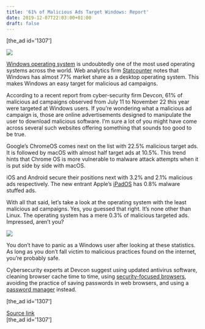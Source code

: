 ```yaml
---
title: '61% of Malicious Ads Target Windows: Report'
date: 2019-12-07T22:03:00+01:00
draft: false
---
```


\[the\_ad id='1307'\]  
  

  
![](https://beebom.com/wp-content/uploads/2018/03/Top-10-Best-Malware-Removal-Tools-For-Windows.jpg)

[Windows operating system](https://beebom.com/windows-10-updates/) is undoubtedly one of the most used operating systems across the world. Web analytics firm [Statcounter](https://gs.statcounter.com/os-market-share/desktop/worldwide/) notes that Windows has almost 77% market share as a desktop operating system. This makes Windows an easy target for malicious ad campaigns.  

According to a recent report from cyber-security firm Devcon, 61% of malicious ad campaigns observed from July 11 to November 22 this year were targeted at Windows users. If you’re wondering what a malicious ad campaign is, those are online advertisements designed to manipulate the user to download malicious software. I’m sure a lot of you might have come across several such websites offering something that sounds too good to be true.  

Google’s ChromeOS comes next on the list with 22.5% malicious target ads. It is followed by macOS with almost half target ads at 10.5%. This trend hints that Chrome OS is more vulnerable to malware attack attempts when it is put side by side with macOS.  

iOS and Android secure their positions next with 3.2% and 2.1% malicious ads respectively. The new entrant Apple’s [iPadOS](https://beebom.com/ipad-os-launched-wwdc-2019/) has 0.8% malware stuffed ads.  

With all that said, let’s take a look at the operating system with the least malicious ad campaigns. Yes, you guessed that right. It’s none other than Linux. The operating system has a mere 0.3% of malicious targeted ads. Impressed, aren’t you?  

![](https://beebom.com/wp-content/uploads/2019/12/malicious-ad-targets-devcon.jpg)

You don’t have to panic as a Windows user after looking at these statistics. As long as you don’t fall victim to malicious practices found on the internet, you’re probably safe.  

Cybersecurity experts at Devcon suggest using updated antivirus software, cleaning browser cache time to time, using [security-focused browsers](https://beebom.com/best-secure-browsers-android/), avoiding the practice of saving passwords in web browsers, and using a [password manager](https://beebom.com/best-password-managers-2018/) instead.  

  
  
\[the\_ad id='1307'\]  
  
[Source link](https://beebom.com/61-percent-malicious-ads-target-windows-report/)  
\[the\_ad id='1307'\]